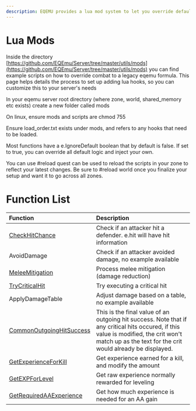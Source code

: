```yaml
---
description: EQEMU provides a lua mod system to let you override default game logic
---
```


# Lua Mods

Inside the directory [https://github.com/EQEmu/Server/tree/master/utils/mods](https://github.com/EQEmu/Server/tree/master/utils/mods) you can find example scripts on how to override combat to a legacy eqemu formula. This page helps details the process to set up adding lua hooks, so you can customize this to your server's needs

In your eqemu server root directory (where zone, world, shared_memory etc exists) create a new folder called mods

On linux, ensure mods and scripts are chmod 755

Ensure load_order.txt exists under mods, and refers to any hooks that need to be loaded.

Most functions have a e.IgnoreDefault boolean that by default is false. If set to true, you can override all default logic and inject your own.

You can use #reload quest can be used to reload the scripts in your zone to reflect your latest changes. Be sure to #reload world once you finalize your setup and want it to go across all zones.

# Function List

| Function | Description |
| :--- | :--- |
| [CheckHitChance](https://github.com/EQEmu/Server/blob/master/utils/mods/legacy_combat.lua#L97) | Check if an attacker hit a defender. e.hit will have hit information|
| AvoidDamage | Check if an attacker avoided damage, no example available |
| [MeleeMitigation](https://github.com/EQEmu/Server/blob/master/utils/mods/legacy_combat.lua#L65) | Process melee mitigation (damage reduction) |
| [TryCriticalHit](https://github.com/EQEmu/Server/blob/master/utils/mods/legacy_combat.lua#L255) | Try executing a critical hit |
| ApplyDamageTable | Adjust damage based on a table, no example available |
| [CommonOutgoingHitSuccess](https://github.com/EQEmu/Server/blob/master/utils/mods/legacy_combat.lua#L961) | This is the final value of an outgoing hit success. Note that if any critical hits occured, if this value is modified, the crit won't match up as the text for the crit would already be displayed. |
| [GetExperienceForKill](https://github.com/EQEmu/Server/blob/master/utils/mods/classic_wow_experience.lua#L9) | Get experience earned for a kill, and modify the amount |
| [GetEXPForLevel](https://github.com/EQEmu/Server/blob/master/utils/mods/classic_wow_experience.lua#L49) | Get raw experience normally rewarded for leveling |
| [GetRequiredAAExperience](https://github.com/EQEmu/Server/blob/master/utils/mods/classic_wow_experience.lua#L4) | Get how much experience is needed for an AA gain |

